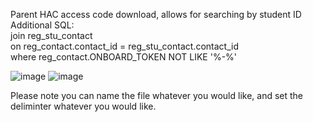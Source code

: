 Parent HAC access code download, allows for searching by student ID </br>
Additional SQL:</br>
join reg_stu_contact</br>
on reg_contact.contact_id = reg_stu_contact.contact_id</br>
where reg_contact.ONBOARD_TOKEN NOT LIKE  '%-%'</br>

![image](https://user-images.githubusercontent.com/72268962/113720729-8c79bc00-96b4-11eb-890d-052d7314e2e3.png)
![image](https://user-images.githubusercontent.com/72268962/113720811-9dc2c880-96b4-11eb-8a86-1417342646eb.png)

Please note you can name the file whatever you would like, and set the deliminter whatever you would like.
